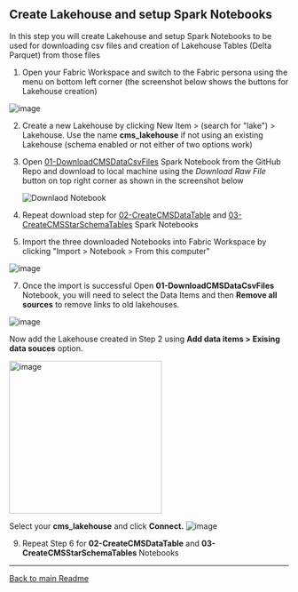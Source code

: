 ## Create Lakehouse and setup Spark Notebooks

In this step you will create Lakehouse and setup Spark Notebooks to be used for downloading csv files and creation of Lakehouse Tables (Delta Parquet) from those files 

1. Open your Fabric Workspace and switch to the Fabric persona using the menu on bottom left corner (the screenshot below shows the buttons for Lakehouse creation)

![image](https://github.com/user-attachments/assets/9548ba70-6f76-4e0d-a8f5-0e708ea2ab15)

2. Create a new Lakehouse by clicking New Item > (search for "lake") > Lakehouse. 
 Use the name **cms_lakehouse** if not using an existing Lakehouse (schema enabled or not either of two options work)

4. Open [01-DownloadCMSDataCsvFiles](../01-DownloadCMSDataCsvFiles.ipynb) Spark Notebook from the GitHub Repo and download to local machine using the *Download Raw File* button on top right corner as shown in the screenshot below

    ![Downlaod Notebook](../Images/DownloadNotebook.jpg)

5. Repeat download step for [02-CreateCMSDataTable](../02-CreateCMSDataTable.ipynb) and [03-CreateCMSStarSchemaTables](../03-CreateCMSStarSchemaTables.ipynb) Spark Notebooks
   
6. Import the three downloaded Notebooks into Fabric Workspace by clicking "Import > Notebook > From this computer"

![image](https://github.com/user-attachments/assets/40edcf66-1641-4651-bc5e-3a5081b13be6)

7. Once the import is successful Open **01-DownloadCMSDataCsvFiles** Notebook, you will need to select the Data Items and then **Remove all sources** to remove links to old lakehouses.  

![image](https://github.com/user-attachments/assets/0f426140-d277-4514-b13f-faf46f6f169f)

Now add the Lakehouse created in Step 2 using **Add data items > Exising data souces** option. 
    
<img width="275" alt="image" src="https://github.com/user-attachments/assets/e9ee4310-4689-4bdb-9154-02df851dbf2b" />

Select your **cms_lakehouse** and click **Connect.**
![image](https://github.com/user-attachments/assets/f0340830-dc10-49c6-bf05-362610e92d4e)


9. Repeat Step 6 for **02-CreateCMSDataTable** and **03-CreateCMSStarSchemaTables** Notebooks

***
[Back to main Readme](../manual-setup.md#step-1-create-lakehouse-and-setup-spark-notebooks)
